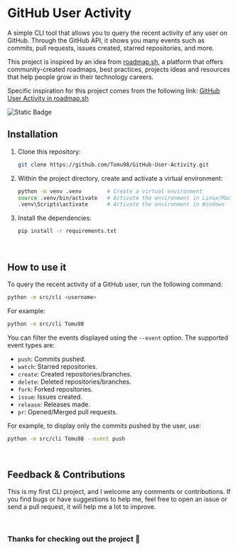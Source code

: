 # GitHub User Activity

A simple CLI tool that allows you to query the recent activity of any user on GitHub. Through the GitHub API, it shows you many events such as commits, pull requests, issues created, starred repositories, and more.

This project is inspired by an idea from [roadmap.sh](https://roadmap.sh), a platform that offers community-created roadmaps, best practices, projects ideas and resources that help people grow in their technology careers.

Specific inspiration for this project comes from the following link: [GitHub User Activity in roadmap.sh](https://roadmap.sh/projects/github-user-activity)

<img alt="Static Badge" src="https://img.shields.io/badge/Version-1.2.2-mediumpurple?style=for-the-badge">

<br>

## Installation

1. Clone this repository:

   ```bash
   git clone https://github.com/Tomu98/GitHub-User-Activity.git
   ```

2. Within the project directory, create and activate a virtual environment:

   ```bash
   python -m venv .venv        # Create a virtual environment
   source .venv/bin/activate   # Activate the environment in Linux/MacOS
   .venv\Scripts\activate      # Activate the environment in Windows
   ```

3. Install the dependencies:

   ```bash
   pip install -r requirements.txt
   ```

<br>

## How to use it

To query the recent activity of a GitHub user, run the following command:

   ```bash
   python -m src/cli <username>
   ```

For example:

   ```bash
   python -m src/cli Tomu98
   ```

You can filter the events displayed using the `--event` option. The supported event types are:
- `push`: Commits pushed.
- `watch`: Starred repositories.
- `create`: Created repositories/branches.
- `delete`: Deleted repositories/branches.
- `fork`: Forked repositories.
- `issue`: Issues created.
- `release`: Releases made.
- `pr`: Opened/Merged pull requests.

For example, to display only the commits pushed by the user, use:

   ```bash
   python -m src/cli Tomu98 --event push
   ```

<br>

## Feedback & Contributions

This is my first CLI project, and I welcome any comments or contributions. If you find bugs or have suggestions to help me, feel free to open an issue or send a pull request, it will help me a lot to improve.

<br>

### **Thanks for checking out the project 🤍**
